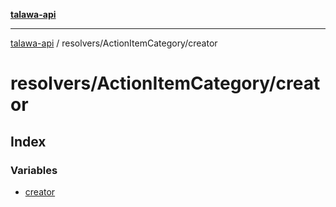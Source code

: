 [**talawa-api**](../../../README.md)

***

[talawa-api](../../../modules.md) / resolvers/ActionItemCategory/creator

# resolvers/ActionItemCategory/creator

## Index

### Variables

- [creator](variables/creator.md)
